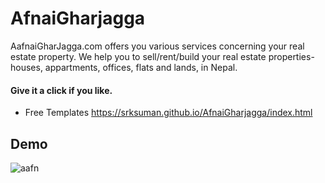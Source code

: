 # AfnaiGharjagga
AafnaiGharJagga.com offers you various services concerning your real estate property. We help you to sell/rent/build your real estate properties- houses, appartments, offices, flats and lands, in Nepal.
#### Give it a click if you like. <br>
* Free Templates
https://srksuman.github.io/AfnaiGharjagga/index.html

## Demo
![aafn](https://user-images.githubusercontent.com/67781881/126061180-4edc8b79-538b-4eda-a286-bc867c8994ea.gif)
